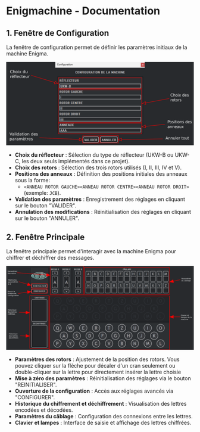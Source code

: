 # Enigmachine - Documentation

## 1. Fenêtre de Configuration
La fenêtre de configuration permet de définir les paramètres initiaux de la machine Enigma.

![Fenêtre de Configuration](config_window.png)

- **Choix du réflecteur** : Sélection du type de réflecteur (UKW-B ou UKW-C, les deux seuls implémentés dans ce projet).
- **Choix des rotors** : Sélection des trois rotors utilisés (I, II, III, IV et V).
- **Positions des anneaux** : Définition des positions initiales des anneaux sous la forme:
   - `<ANNEAU ROTOR GAUCHE><ANNEAU ROTOR CENTRE><ANNEAU ROTOR DROIT>` (exemple: `JCB`).
- **Validation des paramètres** : Enregistrement des réglages en cliquant sur le bouton "VALIDER".
- **Annulation des modifications** : Réinitialisation des réglages en cliquant sur le bouton "ANNULER".

## 2. Fenêtre Principale
La fenêtre principale permet d'interagir avec la machine Enigma pour chiffrer et déchiffrer des messages.

![Fenêtre Principale](main_window.png)

- **Paramètres des rotors** : Ajustement de la position des rotors. Vous pouvez cliquer sur la flèche pour décaler d'un cran seulement ou double-cliquer sur la lettre pour directement insérer la lettre choisie
- **Mise à zéro des paramètres** : Réinitialisation des réglages via le bouton "REINITIALISER".
- **Ouverture de la configuration** : Accès aux réglages avancés via "CONFIGURER".
- **Historique du chiffrement et déchiffrement** : Visualisation des lettres encodées et décodées.
- **Paramètres du câblage** : Configuration des connexions entre les lettres.
- **Clavier et lampes** : Interface de saisie et affichage des lettres chiffrées.

